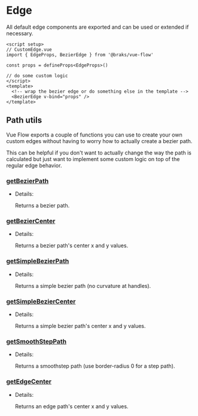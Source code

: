 # Edge

All default edge components are exported and can be used or extended if necessary.

```vue
<script setup>
// CustomEdge.vue
import { EdgeProps, BezierEdge } from '@braks/vue-flow'

const props = defineProps<EdgeProps>()

// do some custom logic
</script>
<template>
  <!-- wrap the bezier edge or do something else in the template -->
  <BezierEdge v-bind="props" />
</template>
```

## Path utils

Vue Flow exports a couple of functions you can use to create your own custom edges without having to worry how to actually
create a bezier path.

This can be helpful if you don't want to actually change the way the path is calculated but just want to implement some custom logic on top of the 
regular edge behavior.

### [getBezierPath](/typedocs/functions/getBezierPath.html/)

- Details:

  Returns a bezier path.

### [getBezierCenter](/typedocs/functions/getBezierCenter.html/)

- Details:

  Returns a bezier path's center x and y values.

### [getSimpleBezierPath](/typedocs/functions/getSimpleBezierPath.html/)

- Details:

  Returns a simple bezier path (no curvature at handles).

### [getSimpleBezierCenter](/typedocs/functions/getSimpleBezierCenter.html/)

- Details:

  Returns a simple bezier path's center x and y values.

### [getSmoothStepPath](/typedocs/functions/getSmoothStepPath.html/)

- Details:

  Returns a smoothstep path (use border-radius 0 for a step path).

### [getEdgeCenter](/typedocs/functions/getEdgeCenter.html/)

- Details:

  Returns an edge path's center x and y values.
